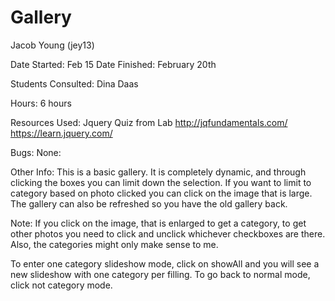 # Gallery
Jacob Young (jey13)

Date Started: Feb 15 
Date Finished: February 20th

Students Consulted:
Dina Daas

Hours: 6 hours

Resources Used: 
Jquery Quiz from Lab
http://jqfundamentals.com/
https://learn.jquery.com/

Bugs: None:

Other Info:
This is a basic gallery. It is completely dynamic, and through clicking the boxes you can limit down the selection. 
If you want to limit to category based on photo clicked you can click on the image that is large. The gallery can also be refreshed so you have the old gallery back.

Note:
If you click on the image, that is enlarged to get a category, to get other photos you need to click and unclick whichever checkboxes are there. 
Also, the categories might only make sense to me. 


To enter one category slideshow mode, click on showAll and you will see a 
new slideshow with one category per filling. To go back to normal mode, click not category mode.
 
 
 
 





